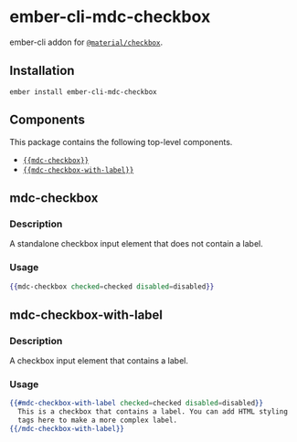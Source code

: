 ember-cli-mdc-checkbox
======================

ember-cli addon for [`@material/checkbox`](https://github.com/material-components/material-components-web/tree/master/packages/mdc-checkbox).

Installation
------------

    ember install ember-cli-mdc-checkbox

Components
-----------

This package contains the following top-level components.

* [`{{mdc-checkbox}}`](#mdc-checkbox)
* [`{{mdc-checkbox-with-label}}`](#mdc-checkbox-with-label)

mdc-checkbox
---------------------

### Description

A standalone checkbox input element that does not contain a label.

### Usage

```handlebars
{{mdc-checkbox checked=checked disabled=disabled}}
```

mdc-checkbox-with-label
------------------------------

### Description

A checkbox input element that contains a label.

### Usage

```handlebars
{{#mdc-checkbox-with-label checked=checked disabled=disabled}}
  This is a checkbox that contains a label. You can add HTML styling 
  tags here to make a more complex label.
{{/mdc-checkbox-with-label}}
```

